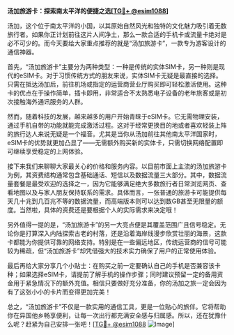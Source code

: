 **汤加旅游卡：探索南太平洋的便捷之选[[TG💪+ @esim1088](https://t.me/s/esim1088)]**

汤加，这个位于南太平洋的小国，以其原始自然风光和独特的文化魅力吸引着无数旅行者。如果你正计划前往这片人间净土，那么一款合适的手机卡或流量卡绝对是必不可少的。而今天要给大家重点推荐的就是“汤加旅游卡”，一款专为游客设计的通信神器。

首先，“汤加旅游卡”主要分为两种类型：一种是传统的实体SIM卡，另一种则是现代的eSIM卡。对于习惯传统方式的朋友来说，实体SIM卡无疑是最直接的选择。只需在抵达汤加后，前往机场或指定的运营商营业厅购买即可轻松激活使用。这种卡的优点在于操作简单，插卡即用，非常适合不太熟悉电子设备的老年旅客或是初次接触海外通讯服务的人群。

然而，随着科技的发展，越来越多的用户开始青睐于eSIM卡。它无需物理安装，通过手机自带的功能就能完成激活过程。这对于经常更换目的地或者喜欢轻装上阵的旅行达人来说无疑是一个福音。尤其是当你从汤加前往其他南太平洋国家时，eSIM卡的优势就更加凸显了——无需额外购买新的实体卡，只需切换网络配置即可继续享受稳定的上网体验。

接下来我们来聊聊大家最关心的价格和服务内容。以目前市面上主流的汤加旅游卡为例，其资费结构通常包含基础通话、短信以及数据流量三大部分。其中，数据流量套餐是最受欢迎的选择之一，因为它能够满足绝大多数旅行者日常浏览网页、查看地图以及与家人朋友保持联系的需求。具体而言，一张普通的旅游卡可能提供每天几十兆到几百兆不等的数据流量，而高端版本则可以达到数GB甚至无限量的额度。当然啦，具体的资费还是要根据个人的实际需求来决定哦！

另外值得一提的是，“汤加旅游卡”的另一大亮点便是其覆盖范围广且信号稳定。无论你是打算深入内陆探索古老的村落，还是沿着海岸线漫步欣赏壮丽的海景，这款卡都能为你提供可靠的网络支持。特别是在一些偏远地区，传统运营商的信号可能较为稀疏，但“汤加旅游卡”却凭借强大的技术实力确保了用户的正常使用体验。

最后再给大家分享几个小贴士：在购买之前一定要确认自己的手机是否兼容该卡种；如果选择eSIM卡，请提前了解手机的操作步骤；同时建议预留一定的备用资金用于紧急情况下的额外充值。相信只要做好充分准备，你的汤加之旅一定会因为有了这张小小的卡片而变得更加完美！

总之，“汤加旅游卡”不仅是一款实用的通信工具，更是一位贴心的旅伴。它将帮助你在异国他乡畅享便利，让每一次出行都充满安全感与归属感。所以，还在犹豫什么呢？赶紧为自己安排一张吧！[[TG💪+ @esim1088](https://t.me/s/esim1088) ![Image](https://i.postimg.cc/4NQfJmqS/Snipaste-2025-05-13-00-14-12.png)]